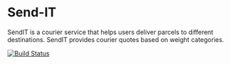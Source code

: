 # Send-IT
SendIT is a courier service that helps users deliver parcels to different destinations. SendIT provides courier quotes based on weight categories.

[![Build Status](https://travis-ci.org/Princesso/Send-IT.png?branch=e4125088-build-apis-sendit)](https://travis-ci.org/Princesso/Send-IT)
